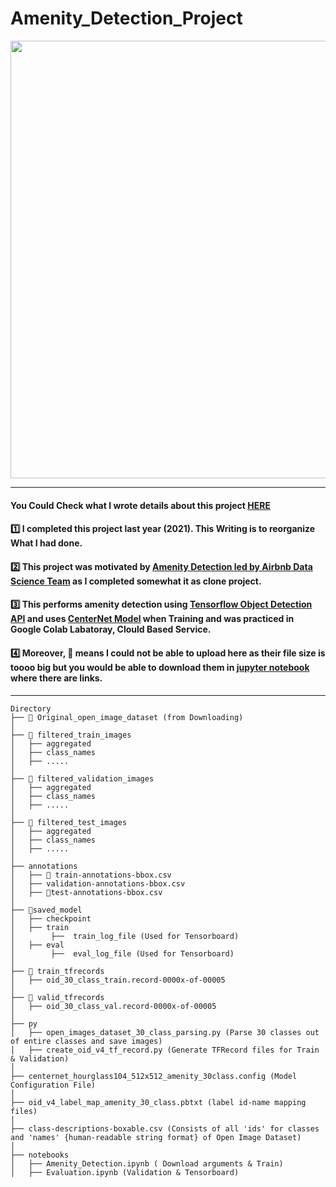 # Amenity_Detection_Project


<p align="center">
  <img width="700" src="https://miro.medium.com/max/828/1*jhMFMvsBH94z0PCGWv8J6g.png" "Amenity Detection">
</p>

-----

#### You Could Check what I wrote details about this project [HERE](https://seongwoong-sk.github.io/2021-10-04-airbnb-clone-project-amenity-detection/)

#### 1️⃣ I completed this project last year (2021). This Writing is to reorganize What I had done.

#### 2️⃣ This project was motivated by [Amenity Detection led by Airbnb Data Science Team](https://medium.com/airbnb-engineering/amenity-detection-and-beyond-new-frontiers-of-computer-vision-at-airbnb-144a4441b72e) as I completed somewhat it as clone project.

#### 3️⃣ This performs amenity detection using [Tensorflow Object Detection API](https://github.com/tensorflow/models/tree/master/research/object_detection) and uses [CenterNet Model](https://arxiv.org/pdf/1904.07850.pdf) when Training and was practiced in Google Colab Labatoray, Clould Based Service.

#### 4️⃣ Moreover, 🎇 means I could not be able to upload here as their file size is toooo big but you would be able to download them in [jupyter notebook](https://github.com/Seongwoong-sk/Amenity_Detection_Project/blob/main/notebooks/Amenity_Detection.ipynb) where there are links. 

-----
```
Directory
├── 🎇 Original_open_image_dataset (from Downloading)
│
├── 🎇 filtered_train_images
│   ├── aggregated
│   ├── class_names
│   ├── .....
│
├── 🎇 filtered_validation_images
│   ├── aggregated
│   ├── class_names
│   ├── .....
│
├── 🎇 filtered_test_images
│   ├── aggregated
│   ├── class_names
│   ├── .....
│
├── annotations
│   ├── 🎇 train-annotations-bbox.csv
│   ├── validation-annotations-bbox.csv
│   ├── 🎇test-annotations-bbox.csv
│
├── 🎇saved_model
│   ├── checkpoint
│   ├── train
│        ├──  train_log_file (Used for Tensorboard)
│   ├── eval
│        ├──  eval_log_file (Used for Tensorboard)
│
├── 🎇 train_tfrecords
│   ├── oid_30_class_train.record-0000x-of-00005
│
├── 🎇 valid_tfrecords
│   ├── oid_30_class_val.record-0000x-of-00005
│
├── py
│   ├── open_images_dataset_30_class_parsing.py (Parse 30 classes out of entire classes and save images)
│   ├── create_oid_v4_tf_record.py (Generate TFRecord files for Train & Validation) 
│
├── centernet_hourglass104_512x512_amenity_30class.config (Model Configuration File)
│
├── oid_v4_label_map_amenity_30_class.pbtxt (label id-name mapping files)
│
├── class-descriptions-boxable.csv (Consists of all 'ids' for classes and 'names' {human-readable string format} of Open Image Dataset)
│
├── notebooks
│   ├── Amenity_Detection.ipynb ( Download arguments & Train)
│   ├── Evaluation.ipynb (Validation & Tensorboard)
```
